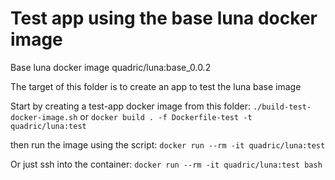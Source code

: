 # Test app using the base luna docker image

Base luna docker image quadric/luna:base_0.0.2

The target of this folder is to create an app to test the luna base image

Start by creating a test-app docker image from this folder:
`./build-test-docker-image.sh`
or
`docker build . -f Dockerfile-test -t quadric/luna:test`

then run the image using the script:
`docker run --rm -it quadric/luna:test`

Or just ssh into the container:
`docker run --rm -it quadric/luna:test bash`